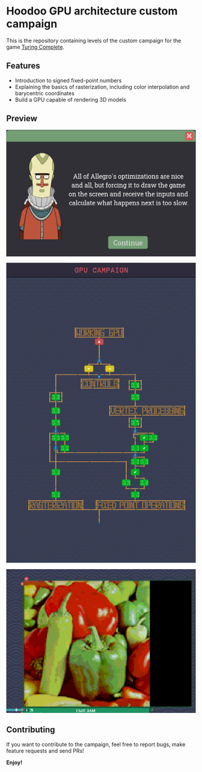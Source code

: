 # Hoodoo GPU architecture custom campaign

This is the repository containing levels of the custom campaign for the game [Turing Complete](https://store.steampowered.com/app/1444480/Turing_Complete/).

## Features

- Introduction to signed fixed-point numbers
- Explaining the basics of rasterization, including color interpolation and barycentric coordinates
- Build a GPU capable of rendering 3D models

## Preview

![](images/1.png)

![](images/2.png)

![](images/3.png)

## Contributing

If you want to contribute to the campaign, feel free to report bugs, make feature requests and send PRs!

**Enjoy!**